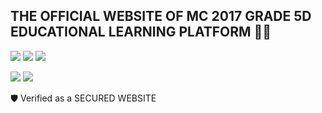 ## THE OFFICIAL WEBSITE OF MC 2017 GRADE 5D EDUCATIONAL LEARNING PLATFORM 👩‍💻


![](https://img.shields.io/badge/TestOS-Windows-informational?style=flat&logo=Windows&logoColor=blue&color=8d81c2)
![](https://img.shields.io/badge/TestOS-Android-informational?style=flat&logo=Android&logoColor=green&color=8d81c2)
![](https://img.shields.io/badge/TestOS-Ubuntu-informational?style=flat&logo=Ubuntu&logoColor=orange&color=8d81c2)


![](https://img.shields.io/badge/TestApp-Chrome-informational?style=flat&logo=Google&logoColor=yellow&color=8d81c2)
![](https://img.shields.io/badge/TestApp-Edges-informational?style=flat&logo=Microsoft&logoColor=blue&color=8d81c2)


🛡️ Verified as a SECURED WEBSITE
